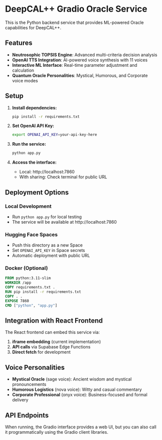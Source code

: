 
# DeepCAL++ Gradio Oracle Service

This is the Python backend service that provides ML-powered Oracle capabilities for DeepCAL++.

## Features

- **Neutrosophic TOPSIS Engine**: Advanced multi-criteria decision analysis
- **OpenAI TTS Integration**: AI-powered voice synthesis with 11 voices
- **Interactive ML Interface**: Real-time parameter adjustment and calculation
- **Quantum Oracle Personalities**: Mystical, Humorous, and Corporate voice modes

## Setup

1. **Install dependencies:**
   ```bash
   pip install -r requirements.txt
   ```

2. **Set OpenAI API Key:**
   ```bash
   export OPENAI_API_KEY=your-api-key-here
   ```

3. **Run the service:**
   ```bash
   python app.py
   ```

4. **Access the interface:**
   - Local: http://localhost:7860
   - With sharing: Check terminal for public URL

## Deployment Options

### Local Development
- Run `python app.py` for local testing
- The service will be available at http://localhost:7860

### Hugging Face Spaces
- Push this directory as a new Space
- Set `OPENAI_API_KEY` in Space secrets
- Automatic deployment with public URL

### Docker (Optional)
```dockerfile
FROM python:3.11-slim
WORKDIR /app
COPY requirements.txt .
RUN pip install -r requirements.txt
COPY . .
EXPOSE 7860
CMD ["python", "app.py"]
```

## Integration with React Frontend

The React frontend can embed this service via:
1. **iframe embedding** (current implementation)
2. **API calls** via Supabase Edge Functions
3. **Direct fetch** for development

## Voice Personalities

- **Mystical Oracle** (sage voice): Ancient wisdom and mystical pronouncements  
- **Humorous Logistics** (nova voice): Witty and casual commentary
- **Corporate Professional** (onyx voice): Business-focused and formal delivery

## API Endpoints

When running, the Gradio interface provides a web UI, but you can also call it programmatically using the Gradio client libraries.
